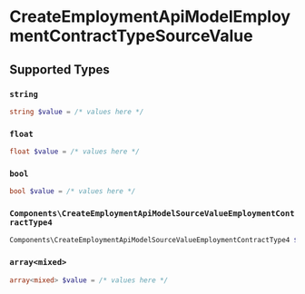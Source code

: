 # CreateEmploymentApiModelEmploymentContractTypeSourceValue


## Supported Types

### `string`

```php
string $value = /* values here */
```

### `float`

```php
float $value = /* values here */
```

### `bool`

```php
bool $value = /* values here */
```

### `Components\CreateEmploymentApiModelSourceValueEmploymentContractType4`

```php
Components\CreateEmploymentApiModelSourceValueEmploymentContractType4 $value = /* values here */
```

### `array<mixed>`

```php
array<mixed> $value = /* values here */
```

